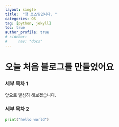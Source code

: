 ```yaml
---
layout: single
title:  "첫 포스팅입니다. "
categories: OS
tag: [python, jekyll]
toc: true
author_profile: true
# sidebar:
#     nav: "docs"
---
```


# 오늘 처음 블로그를 만들었어요
### 세부 목차 1
앞으로 열심히 해보겠습니다. 

### 세부 목차 2

```python
print("hello world")


```

